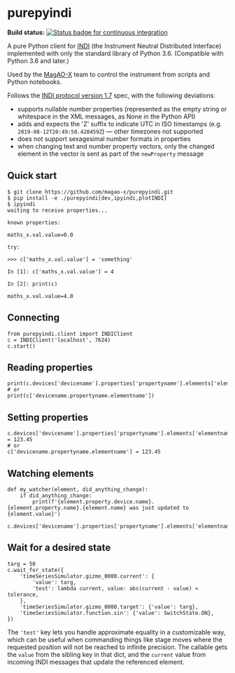 # purepyindi

**Build status:** [![Status badge for continuous integration](https://github.com/magao-x/purepyindi/actions/workflows/python-app.yml/badge.svg)](https://github.com/magao-x/purepyindi/actions/workflows/python-app.yml)

A pure Python client for [INDI](https://indilib.org/) (the Instrument Neutral Distributed Interface) implemented with only the standard library of Python 3.6. (Compatible with Python 3.6 and later.)

Used by the [MagAO-X](https://magao-x.org/) team to control the instrument from scripts and Python notebooks.

Follows the [INDI protocol version 1.7](http://www.clearskyinstitute.com/INDI/INDI.pdf) spec, with the following deviations:

  - supports nullable number properties (represented as the empty string or whitespace in the XML messages, as None in the Python API)
  - adds and expects the 'Z' suffix to indicate UTC in ISO timestamps (e.g. `2019-08-12T20:49:50.420459Z`) — other timezones not supported
  - does not support sexagesimal number formats in properties
  - when changing text and number property vectors, only the changed element in the vector is sent as part of the `newProperty` message

## Quick start

```
$ git clone https://github.com/magao-x/purepyindi.git
$ pip install -e ./purepyindi[dev,ipyindi,plotINDI]
$ ipyindi
waiting to receive properties...

known properties:

maths_x.val.value=0.0

try:

>>> c['maths_x.val.value'] = 'something'

In [1]: c['maths_x.val.value'] = 4

In [2]: print(c)

maths_x.val.value=4.0
```

## Connecting

```
from purepyindi.client import INDIClient
c = INDIClient('localhost', 7624)
c.start()
```

## Reading properties

```
print(c.devices['devicename'].properties['propertyname'].elements['elementname'].value)
# or
print(c['devicename.propertyname.elementname'])
```

## Setting properties

```
c.devices['devicename'].properties['propertyname'].elements['elementname'].value = 123.45
# or
c['devicename.propertyname.elementname'] = 123.45
```

## Watching elements

```
def my_watcher(element, did_anything_change):
    if did_anything_change:
        print(f'{element.property.device.name}.{element.property.name}.{element.name} was just updated to {element.value}')

c.devices['devicename'].properties['propertyname'].elements['elementname'].add_watcher(my_watcher)
```

## Wait for a desired state

```
targ = 50
c.wait_for_state({
    'timeSeriesSimulator.gizmo_0000.current': {
        'value': targ,
        'test': lambda current, value: abs(current - value) < tolerance,
    },
    'timeSeriesSimulator.gizmo_0000.target': {'value': targ},
    'timeSeriesSimulator.function.sin': {'value': SwitchState.ON},
})
```

The `'test'` key lets you handle approximate equality in a customizable way, which can be useful when commanding things like stage moves where the requested position will not be reached to infinite precision. The callable gets the `value` from the sibling key in that dict, and the `current` value from incoming INDI messages that update the referenced element.
